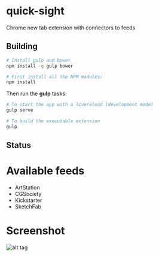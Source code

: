 # quick-sight
Chrome new tab extension with connectors to feeds

## <a name="building"></a> Building

```bash
# Install gulp and bower
npm install -g gulp bower
```

```bash
# First install all the NPM modules:
npm install
```


Then run the **gulp** tasks:

```bash
# To start the app with a livereload (development mode)
gulp serve
```

```bash
# To build the executable extension
gulp
```

## <a name="status"></a> Status

# Available feeds
- ArtStation
- CGSociety
- Kickstarter
- SketchFab

# Screenshot
![alt tag](https://raw.githubusercontent.com/akakwel/quick-sight/master/snapshots/overview01.jpg)
